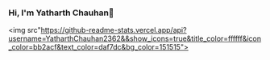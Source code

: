 ### Hi, I'm Yatharth Chauhan👋

<!--
**YatharthChauhan2362/YatharthChauhan2362** is a ✨ _special_ ✨ repository because its `README.md` (this file) appears on your GitHub profile.

Here are some ideas to get you started:

- 🔭 I’m currently working on ...
- 🌱 I’m currently learning ...
- 👯 I’m looking to collaborate on ...
- 🤔 I’m looking for help with ...
- 💬 Ask me about ...
- 📫 How to reach me: ...
- 😄 Pronouns: ...
- ⚡ Fun fact: ...
-->


<img src"https://github-readme-stats.vercel.app/api?username=YatharthChauhan2362&&show_icons=true&title_color=ffffff&icon_color=bb2acf&text_color=daf7dc&bg_color=151515">
